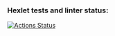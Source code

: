 ### Hexlet tests and linter status:
[![Actions Status](https://github.com/anvicode/python-project-50/workflows/hexlet-check/badge.svg)](https://github.com/anvicode/python-project-50/actions)